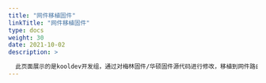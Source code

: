 ```yaml
---
title: "网件移植固件"
linkTitle: "网件移植固件"
type: docs
weight: 30
date: 2021-10-02
description: >

  此页面展示的是kooldev开发组，通过对梅林固件/华硕固件源代码进行修改，移植到网件路由器的固件
---
```


